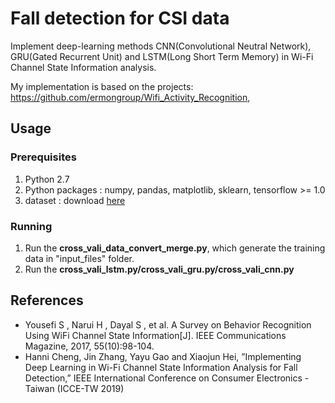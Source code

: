 # Fall detection for CSI data

Implement deep-learning methods CNN(Convolutional Neutral Network), GRU(Gated Recurrent
Unit) and LSTM(Long Short Term Memory) in Wi-Fi Channel State Information analysis.

My implementation is based on the projects: https://github.com/ermongroup/Wifi_Activity_Recognition, 

## Usage

### Prerequisites
1. Python 2.7
2. Python packages : numpy, pandas, matplotlib, sklearn, tensorflow >= 1.0
3. dataset : download [here](https://drive.google.com/open?id=1AvafhK9raj4CslHtGKGexHIOTJgXMCG9)



### Running

1. Run the **cross_vali_data_convert_merge.py**, which generate the training data in "input_files" folder.
2. Run the **cross_vali_lstm.py/cross_vali_gru.py/cross_vali_cnn.py**  



## References


* Yousefi S , Narui H , Dayal S , et al. A Survey on Behavior Recognition Using WiFi Channel State Information[J]. IEEE Communications Magazine, 2017, 55(10):98-104.
* Hanni Cheng, Jin Zhang, Yayu Gao and Xiaojun Hei, ”Implementing Deep Learning in Wi-Fi
Channel State Information Analysis for Fall Detection,” IEEE International Conference on Consumer
Electronics - Taiwan (ICCE-TW 2019)


